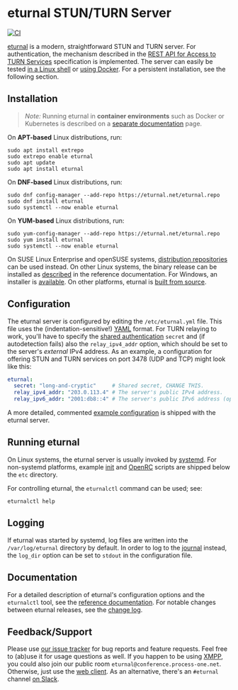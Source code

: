 # eturnal STUN/TURN Server

[![CI](https://github.com/processone/eturnal/actions/workflows/ci.yml/badge.svg)][1]

[eturnal][2] is a modern, straightforward STUN and TURN server. For
authentication, the mechanism described in the [REST API for Access to TURN
Services][3] specification is implemented. The server can easily be tested [in a
Linux shell][4] or [using Docker][5]. For a persistent installation, see the
following section.

## Installation

> _Note:_ Running eturnal in **container environments** such as Docker or
> Kubernetes is described on a [separate documentation][6] page.

On **APT-based** Linux distributions, run:

    sudo apt install extrepo
    sudo extrepo enable eturnal
    sudo apt update
    sudo apt install eturnal

On **DNF-based** Linux distributions, run:

    sudo dnf config-manager --add-repo https://eturnal.net/eturnal.repo
    sudo dnf install eturnal
    sudo systemctl --now enable eturnal

On **YUM-based** Linux distributions, run:

    sudo yum-config-manager --add-repo https://eturnal.net/eturnal.repo
    sudo yum install eturnal
    sudo systemctl --now enable eturnal

On SUSE Linux Enterprise and openSUSE systems, [distribution repositories][7]
can be used instead. On other Linux systems, the binary release can be installed
as [described][8] in the reference documentation. For Windows, an installer is
[available][9]. On other platforms, eturnal is [built from source][10].

## Configuration

The eturnal server is configured by editing the `/etc/eturnal.yml` file. This
file uses the (indentation-sensitive!) [YAML][11] format. For TURN relaying to
work, you'll have to specify the [shared authentication][3] `secret` and (if
autodetection fails) also the `relay_ipv4_addr` option, which should be set to
the server's _external_ IPv4 address. As an example, a configuration for
offering STUN and TURN services on port 3478 (UDP and TCP) might look like
this:

```yaml
eturnal:
  secret: "long-and-cryptic"     # Shared secret, CHANGE THIS.
  relay_ipv4_addr: "203.0.113.4" # The server's public IPv4 address.
  relay_ipv6_addr: "2001:db8::4" # The server's public IPv6 address (optional).
```

A more detailed, commented [example configuration][12] is shipped with the
eturnal server.

## Running eturnal

On Linux systems, the eturnal server is usually invoked by [systemd][13]. For
non-systemd platforms, example [init][14] and [OpenRC][15] scripts are shipped
below the `etc` directory.

For controlling eturnal, the `eturnalctl` command can be used; see:

    eturnalctl help

## Logging

If eturnal was started by systemd, log files are written into the
`/var/log/eturnal` directory by default. In order to log to the [journal][16]
instead, the `log_dir` option can be set to `stdout` in the configuration file.

## Documentation

For a detailed description of eturnal's configuration options and the
`eturnalctl` tool, see the [reference documentation][17]. For notable changes
between eturnal releases, see the [change log][18].

## Feedback/Support

Please use [our issue tracker][19] for bug reports and feature requests. Feel
free to (ab)use it for usage questions as well. If you happen to be using
[XMPP][20], you could also join our public room
`eturnal@conference.process-one.net`. Otherwise, just use the [web client][21].
As an alternative, there's an `#eturnal` channel [on Slack][22].

 [1]: https://github.com/processone/eturnal/actions/workflows/ci.yml
 [2]: https://eturnal.net/
 [3]: https://tools.ietf.org/html/draft-uberti-behave-turn-rest-00
 [4]: https://github.com/processone/eturnal/blob/master/QUICK-TEST.md
 [5]: https://github.com/processone/eturnal/blob/master/docker-k8s/QUICK-TEST.md
 [6]: https://eturnal.net/documentation/code/docker.html
 [7]: https://software.opensuse.org/download/?package=eturnal&project=devel:languages:erlang
 [8]: https://eturnal.net/documentation/#Installation
 [9]: https://eturnal.net/windows/
[10]: https://github.com/processone/eturnal/blob/1.10.1/INSTALL.md
[11]: https://en.wikipedia.org/wiki/YAML
[12]: https://github.com/processone/eturnal/blob/1.10.1/config/eturnal.yml
[13]: https://www.freedesktop.org/software/systemd/man/systemctl.html
[14]: https://github.com/processone/eturnal/blob/1.10.1/scripts/eturnal.init
[15]: https://github.com/processone/eturnal/blob/1.10.1/scripts/eturnal.openrc
[16]: https://www.freedesktop.org/software/systemd/man/systemd-journald.service.html
[17]: https://eturnal.net/documentation/
[18]: https://github.com/processone/eturnal/blob/1.10.1/CHANGELOG.md
[19]: https://github.com/processone/eturnal/issues
[20]: https://xmpp.org
[21]: https://eturnal.net/chat/
[22]: https://erlef.org/slack-invite/erlanger
